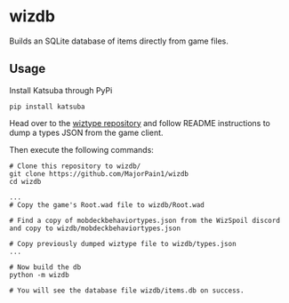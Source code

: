 # wizdb

Builds an SQLite database of items directly from game files.

## Usage
Install Katsuba through PyPi
```
pip install katsuba
```

Head over to the [wiztype repository](https://github.com/wizspoil/wiztype)
and follow README instructions to dump a types JSON from the game client.

Then execute the following commands:

```
# Clone this repository to wizdb/
git clone https://github.com/MajorPain1/wizdb
cd wizdb

...
# Copy the game's Root.wad file to wizdb/Root.wad

# Find a copy of mobdeckbehaviortypes.json from the WizSpoil discord and copy to wizdb/mobdeckbehaviortypes.json

# Copy previously dumped wiztype file to wizdb/types.json
...

# Now build the db
python -m wizdb

# You will see the database file wizdb/items.db on success.
```
